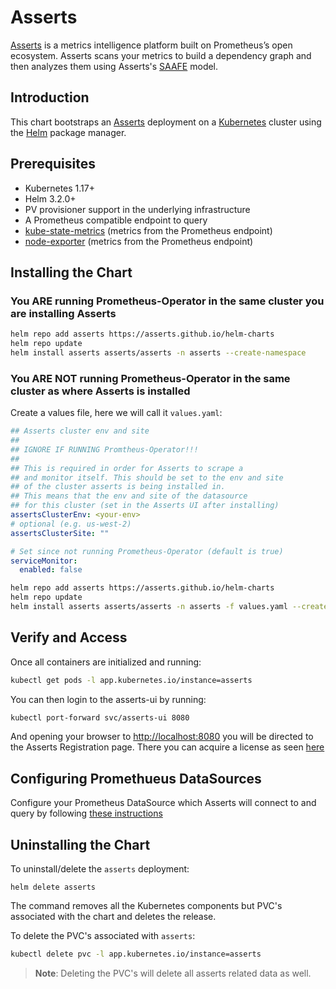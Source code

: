 # Asserts

[Asserts](http://www.asserts.ai) is a metrics intelligence platform built on Prometheus’s open ecosystem. Asserts scans your metrics to build a dependency graph and then analyzes them using Asserts's [SAAFE](https://docs.asserts.ai/understanding-saafe-model) model.

## Introduction

This chart bootstraps an [Asserts](https://www.asserts.ai) deployment on a [Kubernetes](https://kubernetes.io) cluster using the [Helm](https://helm.sh) package manager.

## Prerequisites

- Kubernetes 1.17+
- Helm 3.2.0+
- PV provisioner support in the underlying infrastructure
- A Prometheus compatible endpoint to query
- [kube-state-metrics](https://github.com/prometheus-community/helm-charts/tree/main/charts/kube-state-metrics) (metrics from the Prometheus endpoint)
- [node-exporter](https://github.com/prometheus-community/helm-charts/tree/main/charts/prometheus-node-exporter) (metrics from the Prometheus endpoint)

## Installing the Chart

### You ARE running Prometheus-Operator in the same cluster you are installing Asserts

```bash
helm repo add asserts https://asserts.github.io/helm-charts
helm repo update
helm install asserts asserts/asserts -n asserts --create-namespace
```

### You ARE NOT running Prometheus-Operator in the same cluster as where Asserts is installed

Create a values file, here we will call it `values.yaml`:

```yaml
## Asserts cluster env and site
##
## IGNORE IF RUNNING Promtheus-Operator!!!
##
## This is required in order for Asserts to scrape a
## and monitor itself. This should be set to the env and site
## of the cluster asserts is being installed in.
## This means that the env and site of the datasource
## for this cluster (set in the Asserts UI after installing)
assertsClusterEnv: <your-env>
# optional (e.g. us-west-2)
assertsClusterSite: ""

# Set since not running Prometheus-Operator (default is true)
serviceMonitor:
  enabled: false
```

```bash
helm repo add asserts https://asserts.github.io/helm-charts
helm repo update
helm install asserts asserts/asserts -n asserts -f values.yaml --create-namespace
```

## Verify and Access

Once all containers are initialized and running:

```bash
kubectl get pods -l app.kubernetes.io/instance=asserts
```

You can then login to the asserts-ui by running:

```bash
kubectl port-forward svc/asserts-ui 8080
```

And opening your browser to [http://localhost:8080](http://localhost:8080)
you will be directed to the Asserts Registration page. There you can acquire
a license as seen [here](https://docs.asserts.ai/getting-started/self-hosted/helm-chart#see-the-data)

## Configuring Promethueus DataSources

Configure your Prometheus DataSource which Asserts will connect to
and query by following [these instructions](https://docs.asserts.ai/integrations/data-source/prometheus)

## Uninstalling the Chart

To uninstall/delete the `asserts` deployment:

```console
helm delete asserts
```

The command removes all the Kubernetes components but PVC's associated with the chart and deletes the release.

To delete the PVC's associated with `asserts`:

```bash
kubectl delete pvc -l app.kubernetes.io/instance=asserts
```

> **Note**: Deleting the PVC's will delete all asserts related data as well.
